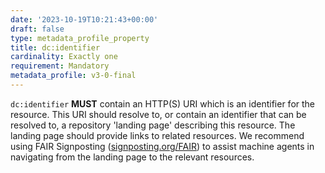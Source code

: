 ```yaml
---
date: '2023-10-19T10:21:43+00:00'
draft: false
type: metadata_profile_property
title: dc:identifier
cardinality: Exactly one
requirement: Mandatory
metadata_profile: v3-0-final
---
```

`dc:identifier` **MUST** contain an HTTP(S) URI which is an identifier for the resource. This URI should resolve to, or contain an identifier that can be resolved to, a repository 'landing page' describing this resource. The landing page should provide links to related resources. We recommend using FAIR Signposting ([signposting.org/FAIR](http://signposting.org/FAIR)) to assist machine agents in navigating from the landing page to the relevant resources. 

